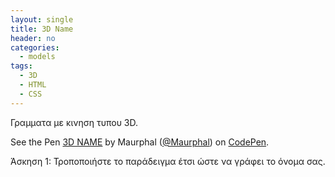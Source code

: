 ```yaml
---
layout: single
title: 3D Name
header: no
categories:
  - models
tags:
  - 3D
  - HTML
  - CSS
---
```



Γραμματα με κινηση τυπου 3D.

<p data-height="350" data-theme-id="17517" data-slug-hash="vOqewJ" data-default-tab="result" data-user="Maurphal" class='codepen'>See the Pen <a href='https://codepen.io/Maurphal/pen/PogLLoy'>3D NAME</a> by Maurphal (<a href='https://codepen.io/Maurphal'>@Maurphal</a>) on <a href='https://codepen.io'>CodePen</a>.</p>
<script async src="//assets.codepen.io/assets/embed/ei.js"></script>

Άσκηση 1: Τροποποιήστε το παράδειγμα έτσι ώστε να γράφει το όνομα σας.
